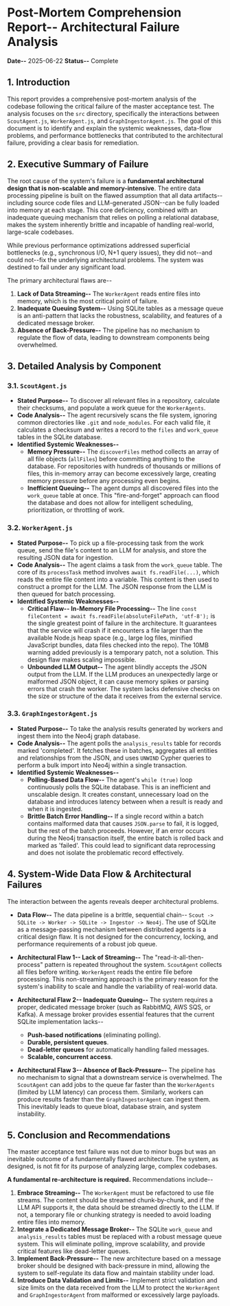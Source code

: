 # Post-Mortem Comprehension Report-- Architectural Failure Analysis

**Date--** 2025-06-22
**Status--** Complete

## 1. Introduction

This report provides a comprehensive post-mortem analysis of the codebase following the critical failure of the master acceptance test. The analysis focuses on the `src` directory, specifically the interactions between `ScoutAgent.js`, `WorkerAgent.js`, and `GraphIngestorAgent.js`. The goal of this document is to identify and explain the systemic weaknesses, data-flow problems, and performance bottlenecks that contributed to the architectural failure, providing a clear basis for remediation.

## 2. Executive Summary of Failure

The root cause of the system's failure is a **fundamental architectural design that is non-scalable and memory-intensive**. The entire data processing pipeline is built on the flawed assumption that all data artifacts--including source code files and LLM-generated JSON--can be fully loaded into memory at each stage. This core deficiency, combined with an inadequate queuing mechanism that relies on polling a relational database, makes the system inherently brittle and incapable of handling real-world, large-scale codebases.

While previous performance optimizations addressed superficial bottlenecks (e.g., synchronous I/O, N+1 query issues), they did not--and could not--fix the underlying architectural problems. The system was destined to fail under any significant load.

The primary architectural flaws are--
1.  **Lack of Data Streaming--** The `WorkerAgent` reads entire files into memory, which is the most critical point of failure.
2.  **Inadequate Queuing System--** Using SQLite tables as a message queue is an anti-pattern that lacks the robustness, scalability, and features of a dedicated message broker.
3.  **Absence of Back-Pressure--** The pipeline has no mechanism to regulate the flow of data, leading to downstream components being overwhelmed.

## 3. Detailed Analysis by Component

### 3.1. `ScoutAgent.js`

*   **Stated Purpose--** To discover all relevant files in a repository, calculate their checksums, and populate a work queue for the `WorkerAgents`.
*   **Code Analysis--** The agent recursively scans the file system, ignoring common directories like `.git` and `node_modules`. For each valid file, it calculates a checksum and writes a record to the `files` and `work_queue` tables in the SQLite database.
*   **Identified Systemic Weaknesses--**
    *   **Memory Pressure--** The `discoverFiles` method collects an array of all file objects (`allFiles`) before committing anything to the database. For repositories with hundreds of thousands or millions of files, this in-memory array can become excessively large, creating memory pressure before any processing even begins.
    *   **Inefficient Queuing--** The agent dumps all discovered files into the `work_queue` table at once. This "fire-and-forget" approach can flood the database and does not allow for intelligent scheduling, prioritization, or throttling of work.

### 3.2. `WorkerAgent.js`

*   **Stated Purpose--** To pick up a file-processing task from the work queue, send the file's content to an LLM for analysis, and store the resulting JSON data for ingestion.
*   **Code Analysis--** The agent claims a task from the `work_queue` table. The core of its `processTask` method involves `await fs.readFile(...)`, which reads the entire file content into a variable. This content is then used to construct a prompt for the LLM. The JSON response from the LLM is then queued for batch processing.
*   **Identified Systemic Weaknesses--**
    *   **Critical Flaw-- In-Memory File Processing--** The line `const fileContent = await fs.readFile(absoluteFilePath, 'utf-8');` is the single greatest point of failure in the architecture. It guarantees that the service will crash if it encounters a file larger than the available Node.js heap space (e.g., large log files, minified JavaScript bundles, data files checked into the repo). The 10MB warning added previously is a temporary patch, not a solution. This design flaw makes scaling impossible.
    *   **Unbounded LLM Output--** The agent blindly accepts the JSON output from the LLM. If the LLM produces an unexpectedly large or malformed JSON object, it can cause memory spikes or parsing errors that crash the worker. The system lacks defensive checks on the size or structure of the data it receives from the external service.

### 3.3. `GraphIngestorAgent.js`

*   **Stated Purpose--** To take the analysis results generated by workers and ingest them into the Neo4j graph database.
*   **Code Analysis--** The agent polls the `analysis_results` table for records marked 'completed'. It fetches these in batches, aggregates all entities and relationships from the JSON, and uses `UNWIND` Cypher queries to perform a bulk import into Neo4j within a single transaction.
*   **Identified Systemic Weaknesses--**
    *   **Polling-Based Data Flow--** The agent's `while (true)` loop continuously polls the SQLite database. This is an inefficient and unscalable design. It creates constant, unnecessary load on the database and introduces latency between when a result is ready and when it is ingested.
    *   **Brittle Batch Error Handling--** If a single record within a batch contains malformed data that causes `JSON.parse` to fail, it is logged, but the rest of the batch proceeds. However, if an error occurs during the Neo4j transaction itself, the entire batch is rolled back and marked as 'failed'. This could lead to significant data reprocessing and does not isolate the problematic record effectively.

## 4. System-Wide Data Flow & Architectural Failures

The interaction between the agents reveals deeper architectural problems.

*   **Data Flow--** The data pipeline is a brittle, sequential chain-- `Scout -> SQLite -> Worker -> SQLite -> Ingestor -> Neo4j`. The use of SQLite as a message-passing mechanism between distributed agents is a critical design flaw. It is not designed for the concurrency, locking, and performance requirements of a robust job queue.

*   **Architectural Flaw 1-- Lack of Streaming--** The "read-it-all-then-process" pattern is repeated throughout the system. `ScoutAgent` collects all files before writing. `WorkerAgent` reads the entire file before processing. This non-streaming approach is the primary reason for the system's inability to scale and handle the variability of real-world data.

*   **Architectural Flaw 2-- Inadequate Queuing--** The system requires a proper, dedicated message broker (such as RabbitMQ, AWS SQS, or Kafka). A message broker provides essential features that the current SQLite implementation lacks--
    *   **Push-based notifications** (eliminating polling).
    *   **Durable, persistent queues**.
    *   **Dead-letter queues** for automatically handling failed messages.
    *   **Scalable, concurrent access**.

*   **Architectural Flaw 3-- Absence of Back-Pressure--** The pipeline has no mechanism to signal that a downstream service is overwhelmed. The `ScoutAgent` can add jobs to the queue far faster than the `WorkerAgents` (limited by LLM latency) can process them. Similarly, workers can produce results faster than the `GraphIngestorAgent` can ingest them. This inevitably leads to queue bloat, database strain, and system instability.

## 5. Conclusion and Recommendations

The master acceptance test failure was not due to minor bugs but was an inevitable outcome of a fundamentally flawed architecture. The system, as designed, is not fit for its purpose of analyzing large, complex codebases.

**A fundamental re-architecture is required.** Recommendations include--

1.  **Embrace Streaming--** The `WorkerAgent` must be refactored to use file streams. The content should be streamed chunk-by-chunk, and if the LLM API supports it, the data should be streamed directly to the LLM. If not, a temporary file or chunking strategy is needed to avoid loading entire files into memory.
2.  **Integrate a Dedicated Message Broker--** The SQLite `work_queue` and `analysis_results` tables must be replaced with a robust message queue system. This will eliminate polling, improve scalability, and provide critical features like dead-letter queues.
3.  **Implement Back-Pressure--** The new architecture based on a message broker should be designed with back-pressure in mind, allowing the system to self-regulate its data flow and maintain stability under load.
4.  **Introduce Data Validation and Limits--** Implement strict validation and size limits on the data received from the LLM to protect the `WorkerAgent` and `GraphIngestorAgent` from malformed or excessively large payloads.
